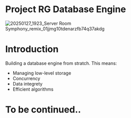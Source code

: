 # Project RG Database Engine

![20250127_1923_Server Room Symphony_remix_01jjmg10tdenarzfb74q37akdg](https://github.com/user-attachments/assets/17aa4119-2e2a-43f2-ace7-7ba3b35f5766)

# Introduction

Building a database engine from stratch. This means:
- Managing low-level storage
- Concurrency
- Data integrety
- Efficient algorithms


# To be continued..
